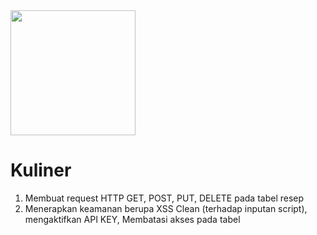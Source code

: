 <p align="center" style="display: inline;"><a href="https://codeigniter.com/" target="_blank"><img src="https://belajarphp.net/wp-content/uploads/2019/03/logo-codeigniter.png" width="200"></a></p>

# Kuliner

1. Membuat request HTTP GET, POST, PUT, DELETE pada tabel resep
2. Menerapkan keamanan berupa XSS Clean (terhadap inputan script), mengaktifkan API KEY, Membatasi akses pada tabel
